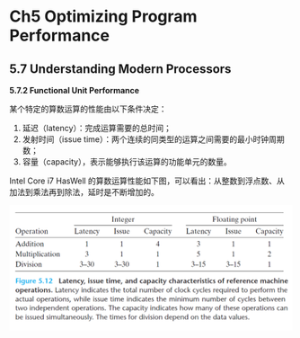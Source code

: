 # Ch5 Optimizing Program Performance

## 5.7 Understanding Modern Processors

**5.7.2 Functional Unit Performance**

某个特定的算数运算的性能由以下条件决定：

1. 延迟（latency）：完成运算需要的总时间；
2. 发射时间（issue time）：两个连续的同类型的运算之间需要的最小时钟周期数；
3. 容量（capacity），表示能够执行该运算的功能单元的数量。

Intel Core i7 HasWell 的算数运算性能如下图，可以看出：从整数到浮点数、从加法到乘法再到除法，延时是不断增加的。

![image-20220208115349068](assets/image-20220208115349068.png)